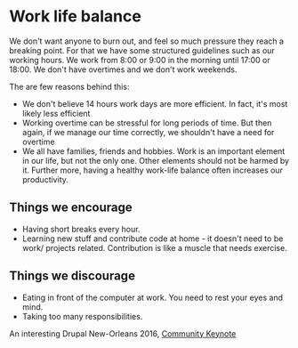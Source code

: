 # Work life balance

We don't want anyone to burn out, and feel so much pressure they reach a breaking point. For that we have some structured guidelines such as our working hours. We work from 8:00 or 9:00 in the morning until 17:00 or 18:00. We don't have overtimes and we don't work weekends.

The are few reasons behind this:
* We don't believe 14 hours work days are more efficient. In fact, it's most likely less efficient
* Working overtime can be stressful for long periods of time. But then again, if we manage our time correctly, we shouldn't have a need for overtime
* We all have families, friends and hobbies. Work is an important element in our life, but not the only one. Other elements should not be harmed by it. Further more, having a healthy work-life balance often increases our productivity.

## Things we encourage

* Having short breaks every hour.
* Learning new stuff and contribute code at home - it doesn't need to be work/ projects related. Contribution is like a muscle that needs exercise.


## Things we discourage

* Eating in front of the computer at work. You need to rest your eyes and mind.
* Taking too many responsibilities.

An interesting Drupal New-Orleans 2016, [Community Keynote](https://youtu.be/ZA95tpXUIos?t=4m13s)

